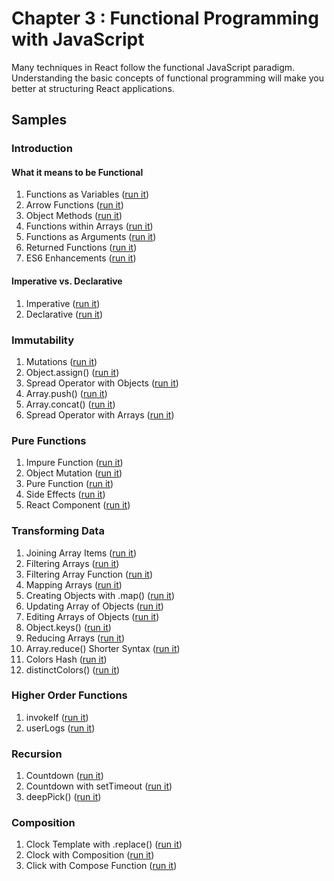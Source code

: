 # Chapter 3 : Functional Programming with JavaScript

Many techniques in React follow the functional JavaScript paradigm. Understanding the basic concepts of functional programming will make you better at structuring React applications.

## Samples

### Introduction

#### What it means to be Functional

1. Functions as Variables ([run it](https://jsbin.com/hopomod/1/edit?js,console))
2. Arrow Functions ([run it](https://jsbin.com/hopomod/3/edit?js,console))
3. Object Methods ([run it](https://jsbin.com/lamujat/edit?js,console))
4. Functions within Arrays ([run it](https://jsbin.com/qoparag/edit?js,console))
5. Functions as Arguments ([run it](https://jsbin.com/hopomod/5/edit?js,console))
6. Returned Functions ([run it](https://jsbin.com/boyihum/1/edit?js,console))
7. ES6 Enhancements ([run it](https://jsbin.com/boyihum/2/edit?js,console))

#### Imperative vs. Declarative

1. Imperative ([run it](https://jsbin.com/cuqapu/1/edit?js,console))
2. Declarative ([run it](http://jsbin.com/cuqapu/2/edit?js,console))

### Immutability

1. Mutations ([run it](http://jsbin.com/kemimi/1/edit?js,console))
2. Object.assign() ([run it](http://jsbin.com/kemimi/2/edit?js,console))
3. Spread Operator with Objects ([run it](http://jsbin.com/kemimi/3/edit?js,console))
4. Array.push() ([run it](http://jsbin.com/kemimi/4/edit?js,console))
5. Array.concat() ([run it](http://jsbin.com/kemimi/5/edit?js,console))
6. Spread Operator with Arrays ([run it](http://jsbin.com/kemimi/6/edit?js,console))

### Pure Functions

1. Impure Function ([run it](http://jsbin.com/kosogo/1/edit?js,console))
2. Object Mutation ([run it](http://jsbin.com/kosogo/2/edit?js,console))
3. Pure Function ([run it](http://jsbin.com/kosogo/3/edit?js,console))
4. Side Effects ([run it](http://jsbin.com/kosogo/4/edit?js,console))
5. React Component ([run it](http://jsbin.com/kosogo/5/edit?js,console))

### Transforming Data

1. Joining Array Items ([run it](http://jsbin.com/qehige/1/edit?js,console))
2. Filtering Arrays ([run it](http://jsbin.com/qehige/2/edit?js,console))
3. Filtering Array Function ([run it](http://jsbin.com/qehige/3/edit?js,console))
4. Mapping Arrays ([run it](http://jsbin.com/qehige/4/edit?js,console))
5. Creating Objects with .map() ([run it](http://jsbin.com/qehige/5/edit?js,console))
6. Updating Array of Objects ([run it](http://jsbin.com/qehige/6/edit?js,console))
7. Editing Arrays of Objects ([run it](http://jsbin.com/qehige/7/edit?js,console))
8. Object.keys() ([run it](http://jsbin.com/qehige/8/edit?js,console))
9. Reducing Arrays ([run it](http://jsbin.com/qehige/9/edit?js,console))
10. Array.reduce() Shorter Syntax ([run it](http://jsbin.com/qehige/10/edit?js,console))
11. Colors Hash ([run it](http://jsbin.com/qehige/11/edit?js,console))
12. distinctColors() ([run it](http://jsbin.com/qehige/12/edit?js,console))

### Higher Order Functions

1. invokeIf ([run it](http://jsbin.com/raxuyew/1/edit?js,console))
2. userLogs ([run it](http://jsbin.com/raxuyew/2/edit?js,console))

### Recursion

1. Countdown ([run it](http://jsbin.com/romezi/1/edit?js,console))
2. Countdown with setTimeout ([run it](http://jsbin.com/romezi/2/edit?js,console))
3. deepPick() ([run it](http://jsbin.com/romezi/3/edit?js,console))

### Composition

1. Clock Template with .replace() ([run it](http://jsbin.com/zivevu/1/edit?js,console))
2. Clock with Composition ([run it](http://jsbin.com/zivevu/2/edit?js,console))
3. Click with Compose Function ([run it](http://jsbin.com/zivevu/3/edit?js,console))
